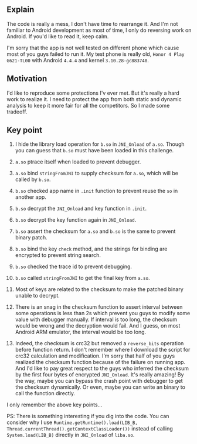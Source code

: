 ## Explain

The code is really a mess, I don't have time to rearrange it.
And I'm not familiar to Android development as most of time, I only do reversing work on Android.
If you'd like to read it, keep calm.

I'm sorry that the app is not well tested on different phone which cause most of you guys failed to run it.
My test phone is really old, `Honor 4 Play G621-TL00` with Android `4.4.4` and kernel `3.10.28-gc883740`.

## Motivation

I'd like to reproduce some protections I'v ever met.
But it's really a hard work to realize it.
I need to protect the app from both static and dynamic analysis to keep it more fair for all the competitors.
So I made some tradeoff.

## Key point

1. I hide the library load operation for `b.so` in `JNI_Onload` of `a.so`.
Though you can guess that `b.so` must have been loaded in this challenge.

1. `a.so` ptrace itself when loaded to prevent debugger.

1. `a.so` bind `stringFromJNI` to supply checksum for `a.so`, which will be called by `b.so`.

1. `b.so` checked app name in `.init` function to prevent reuse the `so` in another app.

1. `b.so` decrypt the `JNI_Onload` and key function in `.init`.

1. `b.so` decrypt the key function again in `JNI_Onload`.

1. `b.so` assert the checksum for `a.so` and `b.so` is the same to prevent binary patch.

1. `b.so` bind the key `check` method, and the strings for binding are encrypted to prevent string search.

1. `b.so` checked the trace id to prevent debugging.

1. `b.so` called `stringFromJNI` to get the final key from `a.so`.

1. Most of keys are related to the checksum to make the patched binary unable to decrypt.

1. There is an snag in the checksum function to assert interval between some operations is less than 2s which prevent you guys to modify some value with debugger manually.
   If interval is too long, the checksum would be wrong and the decryption would fail.
   And I guess, on most Android ARM emulator, the interval would be too long.

1. Indeed, the checksum is crc32 but removed a `reverse_bits` operation before function return.
   I don't remember where I download the script for crc32 calculation and modification.
   I'm sorry that half of you guys realized the checksum function because of the failure on running app.
   And I'd like to pay great respect to the guys who inferred the checksum by the first four bytes of encrypted `JNI_Onload`. It's really amazing!
   By the way, maybe you can bypass the crash point with debugger to get the checksum dynamically.
   Or even, maybe you can write an binary to call the function directly.

I only remember the above key points...

PS: There is something interesting if you dig into the code. You can consider why I use `Runtime.getRuntime().load(LIB_B, Thread.currentThread().getContextClassLoader())` instead of calling `System.load(LIB_B)` directly in `JNI_Onload` of `liba.so`.
